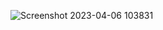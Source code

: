 ![Screenshot 2023-04-06 103831](https://user-images.githubusercontent.com/116851212/230338778-94c5ef1d-fdcb-40de-932c-d06ca5470c07.png)

